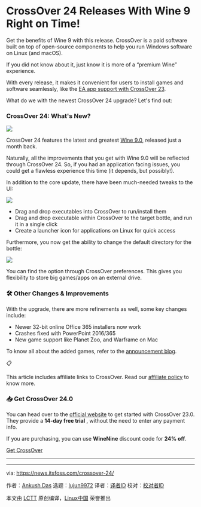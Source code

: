 [#]: subject: "CrossOver 24 Releases With Wine 9 Right on Time!"
[#]: via: "https://news.itsfoss.com/crossover-24/"
[#]: author: "Ankush Das https://news.itsfoss.com/author/ankush/"
[#]: collector: "lujun9972/lctt-scripts-1705972010"
[#]: translator: " "
[#]: reviewer: " "
[#]: publisher: " "
[#]: url: " "

CrossOver 24 Releases With Wine 9 Right on Time!
======
Get the benefits of Wine 9 with this release.
CrossOver is a paid software built on top of open-source components to help you run Windows software on Linux (and macOS).

If you did not know about it, just know it is more of a “premium Wine” experience.

With every release, it makes it convenient for users to install games and software seamlessly, like the [EA app support with CrossOver 23][1].

What do we with the newest CrossOver 24 upgrade? Let's find out:

### CrossOver 24: What's New?

![][2]

CrossOver 24 features the latest and greatest [Wine 9.0][3], released just a month back.

Naturally, all the improvements that you get with Wine 9.0 will be reflected through CrossOver 24. So, if you had an application facing issues, you could get a flawless experience this time (it depends, but possibly!).

In addition to the core update, there have been much-needed tweaks to the UI:

![][4]

  * Drag and drop executables into CrossOver to run/install them
  * Drag and drop executable within CrossOver to the target bottle, and run it in a single click
  * Create a launcher icon for applications on Linux for quick access



Furthermore, you now get the ability to change the default directory for the bottle:

![][5]

You can find the option through CrossOver preferences. This gives you flexibility to store big games/apps on an external drive.

### 🛠️ Other Changes & Improvements

With the upgrade, there are more refinements as well, some key changes include:

  * Newer 32-bit online Office 365 installers now work
  * Crashes fixed with PowerPoint 2016/365
  * New game support like Planet Zoo, and Warframe on Mac



To know all about the added games, refer to the [announcement blog][6].

📋

This article includes affiliate links to CrossOver. Read our [affiliate policy][7] to know more.

### 📥 Get CrossOver 24.0

You can head over to the [official website][8] to get started with CrossOver 23.0. They provide a **14-day free trial** , without the need to enter any payment info.

If you are purchasing, you can use **WineNine** discount code for **24% off**.

[Get CrossOver][9]

* * *

--------------------------------------------------------------------------------

via: https://news.itsfoss.com/crossover-24/

作者：[Ankush Das][a]
选题：[lujun9972][b]
译者：[译者ID](https://github.com/译者ID)
校对：[校对者ID](https://github.com/校对者ID)

本文由 [LCTT](https://github.com/LCTT/TranslateProject) 原创编译，[Linux中国](https://linux.cn/) 荣誉推出

[a]: https://news.itsfoss.com/author/ankush/
[b]: https://github.com/lujun9972
[1]: https://news.itsfoss.com/crossover-23-0-released/
[2]: https://news.itsfoss.com/content/images/2024/02/crossover-24.png
[3]: https://news.itsfoss.com/wine-9-0-release/
[4]: https://news.itsfoss.com/content/images/2024/02/crossover-24-run.png
[5]: https://news.itsfoss.com/content/images/2024/02/crossover-23-preferences.png
[6]: https://www.codeweavers.com/blog/mjohnson/2024/2/22/crossover-24-with-wine-9-in-record-time
[7]: https://itsfoss.com/policies/#affiliate-policy
[8]: https://www.codeweavers.com/crossover
[9]: https://www.codeweavers.com/store?ad=838
